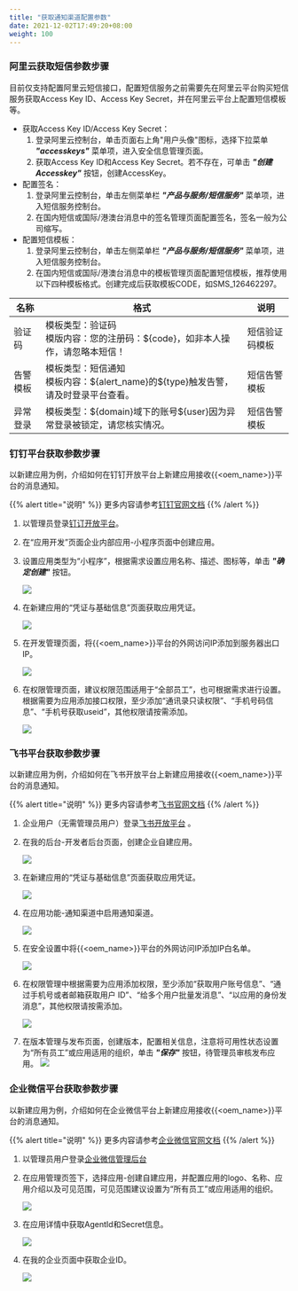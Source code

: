 ```yaml
---
title: "获取通知渠道配置参数"
date: 2021-12-02T17:49:20+08:00
weight: 100
---
```


### 阿里云获取短信参数步骤

目前仅支持配置阿里云短信接口，配置短信服务之前需要先在阿里云平台购买短信服务获取Access Key ID、Access Key Secret，并在阿里云平台上配置短信模板等。

- 获取Access Key ID/Access Key Secret：
  1. 登录阿里云控制台，单击页面右上角"用户头像"图标，选择下拉菜单 **_"accesskeys"_** 菜单项，进入安全信息管理页面。
  2. 获取Access Key ID和Access Key Secret。若不存在，可单击 **_"创建Accesskey"_** 按钮，创建AccessKey。
- 配置签名：
  1. 登录阿里云控制台，单击左侧菜单栏 **_"产品与服务/短信服务"_** 菜单项，进入短信服务控制台。
  2. 在国内短信或国际/港澳台消息中的签名管理页面配置签名，签名一般为公司缩写。
- 配置短信模板：
  1. 登录阿里云控制台，单击左侧菜单栏 **_"产品与服务/短信服务"_** 菜单项，进入短信服务控制台。
  2. 在国内短信或国际/港澳台消息中的模板管理页面配置短信模板，推荐使用以下四种模板格式。创建完成后获取模板CODE，如SMS_126462297。

| 名称   | 格式                                                         | 说明  |
| ------ | ------------------------------------------------------------ |----------------|
| 验证码 | 模板类型：验证码<br />模版内容：您的注册码：${code}，如非本人操作，请忽略本短信！ | 短信验证码模板 |
| 告警模板 | 模板类型：短信通知<br />模板内容：\${alert_name}的${type}触发告警，请及时登录平台查看。 | 短信告警模板 |
| 异常登录 | 模板类型：\${domain}域下的账号${user}因为异常登录被锁定，请您核实情况。 | 短信告警模板 |

### 钉钉平台获取参数步骤

以新建应用为例，介绍如何在钉钉开放平台上新建应用接收{{<oem_name>}}平台的消息通知。

{{% alert title="说明" %}}
更多内容请参考[钉钉官网文档](https://ding-doc.dingtalk.com/doc#/bgb96b/ok9au2)
{{% /alert %}}

1. 以管理员登录[钉订开放平台](https://open.dingtalk.com/)。
2. 在“应用开发”页面企业内部应用-小程序页面中创建应用。
3. 设置应用类型为“小程序”，根据需求设置应用名称、描述、图标等，单击 **_"确定创建"_** 按钮。
    
    ![](../../../images/dingdingappcreate.png) 

4. 在新建应用的“凭证与基础信息”页面获取应用凭证。

    ![](../../../images/dingdingappkey.png)

5. 在开发管理页面，将{{<oem_name>}}平台的外网访问IP添加到服务器出口IP。

    ![](../../../images/dingdingipwhite.png)

6. 在权限管理页面，建议权限范围适用于“全部员工”，也可根据需求进行设置。根据需要为应用添加接口权限，至少添加“通讯录只读权限”、“手机号码信息”、“手机号获取useid”，其他权限请按需添加。

    ![](../../../images/dingdingauthority.png)

### 飞书平台获取参数步骤

以新建应用为例，介绍如何在飞书开放平台上新建应用接收{{<oem_name>}}平台的消息通知。

{{% alert title="说明" %}}
更多内容请参考[飞书官网文档](https://open.feishu.cn/document/uQjL04CN/ucDOz4yN4MjL3gzM)
{{% /alert %}}

1. 企业用户（无需管理员用户）登录[飞书开放平台](https://open.feishu.cn/) 。
2. 在我的后台-开发者后台页面，创建企业自建应用。

    ![](../../../images/feishuappcreate.png)

3. 在新建应用的“凭证与基础信息”页面获取应用凭证。

    ![](../../../images/feishuappkey.png)

4. 在应用功能-通知渠道中启用通知渠道。

    ![](../../../images/enablefeishubot.png)

5. 在安全设置中将{{<oem_name>}}平台的外网访问IP添加IP白名单。

    ![](../../../images/feishuipwhite.png)

6. 在权限管理中根据需要为应用添加权限，至少添加“获取用户账号信息”、“通过手机号或者邮箱获取用户 ID”、“给多个用户批量发消息”、“以应用的身份发消息”，其他权限请按需添加。

    ![](../../../images/feishuauthority.png)

7. 在版本管理与发布页面，创建版本，配置相关信息，注意将可用性状态设置为“所有员工”或应用适用的组织，单击 **_"保存"_** 按钮，待管理员审核发布应用。 
    ![](../../../images/feishuapp.png)

### 企业微信平台获取参数步骤

以新建应用为例，介绍如何在企业微信平台上新建应用接收{{<oem_name>}}平台的消息通知。

{{% alert title="说明" %}}
更多内容请参考[企业微信官网文档](https://work.weixin.qq.com/api/doc/90000/90003/90487#%E6%B7%BB%E5%8A%A0%E8%87%AA%E5%BB%BA%E5%BA%94%E7%94%A8)
{{% /alert %}}

1. 以管理员用户登录[企业微信管理后台](https://work.weixin.qq.com/wework_admin/loginpage_wx?from=myhome_baidu)
2. 在应用管理页签下，选择应用-创建自建应用，并配置应用的logo、名称、应用介绍以及可见范围，可见范围建议设置为“所有员工”或应用适用的组织。

    ![](../../../images/workweixincreate.png)

3. 在应用详情中获取AgentId和Secret信息。

    ![](../../../images/workweixinappkey1.png)

4. 在我的企业页面中获取企业ID。

    ![](../../../images/workweixincorpid.png)